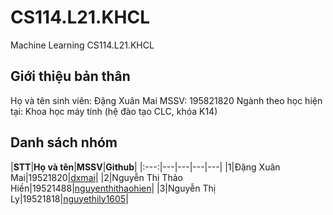 # CS114.L21.KHCL
Machine Learning CS114.L21.KHCL

## Giới thiệu bản thân
Họ và tên sinh viên: Đặng Xuân Mai
MSSV: 195821820
Ngành theo học hiện tại: Khoa học máy tính (hệ đào tạo CLC, khóa K14)

## Danh sách nhóm
|**STT**|**Họ và tên**|**MSSV**|**Github**|
|:---:|---|---|---|---|
|1|Đặng Xuân Mai|19521820|[dxmai](https://github.com/dxmai/CS114.L21.KHCL/)|
|2|Nguyễn Thị Thảo Hiền|19521488|[nguyenthithaohien](https://github.com/nguyenthithaohien/CS114.L21.KHCL/)|
|3|Nguyễn Thị Ly|19521818|[nguyethily1605](https://github.com/nguyenthily1605/CS114.L21.KHCL/)|
